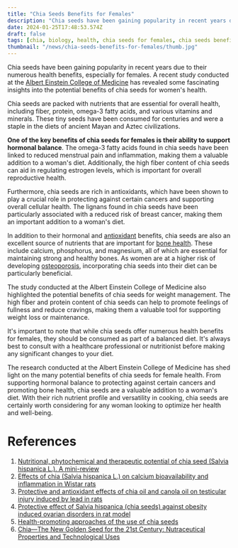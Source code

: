 ```yaml
---
title: "Chia Seeds Benefits for Females"
description: "Chia seeds have been gaining popularity in recent years due to their numerous health benefits, especially for females. A recent study conducted at the Albert Einstein College of Medicine has revealed some fascinating insights into the potential benefits of chia seeds for women's health."
date: 2024-01-25T17:48:53.574Z
draft: false
tags: [chia, biology, health, chia seeds for females, chia seeds benefits for females, reduced menstrual pain, estrogen levels, bone health,osteoporosis, weight management, chia seeds omega 3, chiaseeds, chia seeds fiber,chia seeds protein, chia seeds for weight loss, chia seeds and, chia s, chia food ]
thumbnail: "/news/chia-seeds-benefits-for-females/thumb.jpg"
---
```


Chia seeds have been gaining popularity in recent years due to their numerous health benefits, especially for females. A recent study conducted at the [Albert Einstein College of Medicine](https://einsteinmed.edu/) has revealed some fascinating insights into the potential benefits of chia seeds for women's health.

Chia seeds are packed with nutrients that are essential for overall health, including fiber, protein, omega-3 fatty acids, and various vitamins and minerals. These tiny seeds have been consumed for centuries and were a staple in the diets of ancient Mayan and Aztec civilizations.

**One of the key benefits of chia seeds for females is their ability to support hormonal balance**. The omega-3 fatty acids found in chia seeds have been linked to reduced menstrual pain and inflammation, making them a valuable addition to a woman's diet. Additionally, the high fiber content of chia seeds can aid in regulating estrogen levels, which is important for overall reproductive health.

Furthermore, chia seeds are rich in antioxidants, which have been shown to play a crucial role in protecting against certain cancers and supporting overall cellular health. The lignans found in chia seeds have been particularly associated with a reduced risk of breast cancer, making them an important addition to a woman's diet.

In addition to their hormonal and [antioxidant](https://en.wikipedia.org/wiki/Antioxidant) benefits, chia seeds are also an excellent source of nutrients that are important for [bone health](https://en.wikipedia.org/wiki/Bone_health). These include calcium, phosphorus, and magnesium, all of which are essential for maintaining strong and healthy bones. As women are at a higher risk of developing [osteoporosis](https://en.wikipedia.org/wiki/Osteoporosis), incorporating chia seeds into their diet can be particularly beneficial.

The study conducted at the Albert Einstein College of Medicine also highlighted the potential benefits of chia seeds for weight management. The high fiber and protein content of chia seeds can help to promote feelings of fullness and reduce cravings, making them a valuable tool for supporting weight loss or maintenance.

It's important to note that while chia seeds offer numerous health benefits for females, they should be consumed as part of a balanced diet. It's always best to consult with a healthcare professional or nutritionist before making any significant changes to your diet.

The research conducted at the Albert Einstein College of Medicine has shed light on the many potential benefits of chia seeds for female health. From supporting hormonal balance to protecting against certain cancers and promoting bone health, chia seeds are a valuable addition to a woman's diet. With their rich nutrient profile and versatility in cooking, chia seeds are certainly worth considering for any woman looking to optimize her health and well-being.

# References

1. [Nutritional, phytochemical and therapeutic potential of chia seed (Salvia hispanica L.). A mini-review](https://doi.org/10.1016/j.fhfh.2021.100010)
2. [Effects of chia (Salvia hispanica L.) on calcium bioavailability and inflammation in Wistar rats](https://doi.org/10.1016/j.foodres.2018.08.078)
3. [Protective and antioxidant effects of chia oil and canola oil on testicular injury induced by lead in rats](https://doi.org/10.1016/j.jksus.2023.102894)
4. [Protective effect of Salvia hispanica (chia seeds) against obesity induced ovarian disorders in rat model](https://doi.org/10.1016/j.tice.2023.102156)
5. [Health-promoting approaches of the use of chia seeds](https://doi.org/10.1016/j.jff.2023.105480)
6. [Chia—The New Golden Seed for the 21st Century: Nutraceutical Properties and Technological Uses](https://doi.org/10.1016/B978-0-323-91652-3.00005-8)